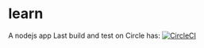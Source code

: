 # learn
A nodejs app 
Last build and test on Circle has: [![CircleCI](https://img.shields.io/circleci/project/github/airdata/insite.svg)](https://circleci.com/gh/airdata/insite)